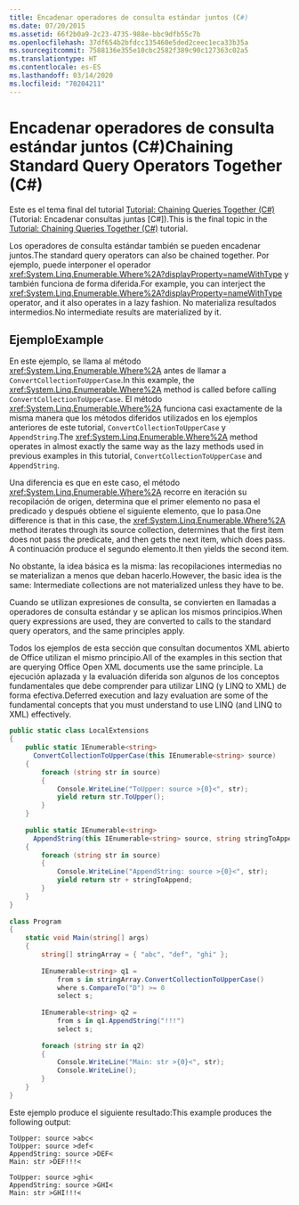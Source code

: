 ```yaml
---
title: Encadenar operadores de consulta estándar juntos (C#)
ms.date: 07/20/2015
ms.assetid: 66f2b0a9-2c23-4735-988e-bbc9dfb55c7b
ms.openlocfilehash: 37df654b2bfdcc135460e5ded2ceec1eca33b35a
ms.sourcegitcommit: 7588136e355e10cbc2582f389c90c127363c02a5
ms.translationtype: HT
ms.contentlocale: es-ES
ms.lasthandoff: 03/14/2020
ms.locfileid: "70204211"
---
```

# <a name="chaining-standard-query-operators-together-c"></a><span data-ttu-id="790ee-102">Encadenar operadores de consulta estándar juntos (C#)</span><span class="sxs-lookup"><span data-stu-id="790ee-102">Chaining Standard Query Operators Together (C#)</span></span>
<span data-ttu-id="790ee-103">Este es el tema final del tutorial [Tutorial: Chaining Queries Together (C#)](./deferred-execution-and-lazy-evaluation-in-linq-to-xml.md) (Tutorial: Encadenar consultas juntas [C#]).</span><span class="sxs-lookup"><span data-stu-id="790ee-103">This is the final topic in the [Tutorial: Chaining Queries Together (C#)](./deferred-execution-and-lazy-evaluation-in-linq-to-xml.md) tutorial.</span></span>  
  
 <span data-ttu-id="790ee-104">Los operadores de consulta estándar también se pueden encadenar juntos.</span><span class="sxs-lookup"><span data-stu-id="790ee-104">The standard query operators can also be chained together.</span></span> <span data-ttu-id="790ee-105">Por ejemplo, puede interponer el operador <xref:System.Linq.Enumerable.Where%2A?displayProperty=nameWithType> y también funciona de forma diferida.</span><span class="sxs-lookup"><span data-stu-id="790ee-105">For example, you can interject the <xref:System.Linq.Enumerable.Where%2A?displayProperty=nameWithType> operator, and it also operates in a lazy fashion.</span></span> <span data-ttu-id="790ee-106">No materializa resultados intermedios.</span><span class="sxs-lookup"><span data-stu-id="790ee-106">No intermediate results are materialized by it.</span></span>  
  
## <a name="example"></a><span data-ttu-id="790ee-107">Ejemplo</span><span class="sxs-lookup"><span data-stu-id="790ee-107">Example</span></span>  
 <span data-ttu-id="790ee-108">En este ejemplo, se llama al método <xref:System.Linq.Enumerable.Where%2A> antes de llamar a `ConvertCollectionToUpperCase`.</span><span class="sxs-lookup"><span data-stu-id="790ee-108">In this example, the <xref:System.Linq.Enumerable.Where%2A> method is called before calling `ConvertCollectionToUpperCase`.</span></span> <span data-ttu-id="790ee-109">El método <xref:System.Linq.Enumerable.Where%2A> funciona casi exactamente de la misma manera que los métodos diferidos utilizados en los ejemplos anteriores de este tutorial, `ConvertCollectionToUpperCase` y `AppendString`.</span><span class="sxs-lookup"><span data-stu-id="790ee-109">The <xref:System.Linq.Enumerable.Where%2A> method operates in almost exactly the same way as the lazy methods used in previous examples in this tutorial, `ConvertCollectionToUpperCase` and `AppendString`.</span></span>  
  
 <span data-ttu-id="790ee-110">Una diferencia es que en este caso, el método <xref:System.Linq.Enumerable.Where%2A> recorre en iteración su recopilación de origen, determina que el primer elemento no pasa el predicado y después obtiene el siguiente elemento, que lo pasa.</span><span class="sxs-lookup"><span data-stu-id="790ee-110">One difference is that in this case, the <xref:System.Linq.Enumerable.Where%2A> method iterates through its source collection, determines that the first item does not pass the predicate, and then gets the next item, which does pass.</span></span> <span data-ttu-id="790ee-111">A continuación produce el segundo elemento.</span><span class="sxs-lookup"><span data-stu-id="790ee-111">It then yields the second item.</span></span>  
  
 <span data-ttu-id="790ee-112">No obstante, la idea básica es la misma: las recopilaciones intermedias no se materializan a menos que deban hacerlo.</span><span class="sxs-lookup"><span data-stu-id="790ee-112">However, the basic idea is the same: Intermediate collections are not materialized unless they have to be.</span></span>  
  
 <span data-ttu-id="790ee-113">Cuando se utilizan expresiones de consulta, se convierten en llamadas a operadores de consulta estándar y se aplican los mismos principios.</span><span class="sxs-lookup"><span data-stu-id="790ee-113">When query expressions are used, they are converted to calls to the standard query operators, and the same principles apply.</span></span>  
  
 <span data-ttu-id="790ee-114">Todos los ejemplos de esta sección que consultan documentos XML abierto de Office utilizan el mismo principio.</span><span class="sxs-lookup"><span data-stu-id="790ee-114">All of the examples in this section that are querying Office Open XML documents use the same principle.</span></span> <span data-ttu-id="790ee-115">La ejecución aplazada y la evaluación diferida son algunos de los conceptos fundamentales que debe comprender para utilizar LINQ (y LINQ to XML) de forma efectiva.</span><span class="sxs-lookup"><span data-stu-id="790ee-115">Deferred execution and lazy evaluation are some of the fundamental concepts that you must understand  to use LINQ (and LINQ to XML) effectively.</span></span>  
  
```csharp  
public static class LocalExtensions  
{  
    public static IEnumerable<string>  
      ConvertCollectionToUpperCase(this IEnumerable<string> source)  
    {  
        foreach (string str in source)  
        {  
            Console.WriteLine("ToUpper: source >{0}<", str);  
            yield return str.ToUpper();  
        }  
    }  
  
    public static IEnumerable<string>  
      AppendString(this IEnumerable<string> source, string stringToAppend)  
    {  
        foreach (string str in source)  
        {  
            Console.WriteLine("AppendString: source >{0}<", str);  
            yield return str + stringToAppend;  
        }  
    }  
}  
  
class Program  
{  
    static void Main(string[] args)  
    {  
        string[] stringArray = { "abc", "def", "ghi" };  
  
        IEnumerable<string> q1 =  
            from s in stringArray.ConvertCollectionToUpperCase()  
            where s.CompareTo("D") >= 0  
            select s;  
  
        IEnumerable<string> q2 =  
            from s in q1.AppendString("!!!")  
            select s;  
  
        foreach (string str in q2)  
        {  
            Console.WriteLine("Main: str >{0}<", str);  
            Console.WriteLine();  
        }  
    }  
}  
```  
  
 <span data-ttu-id="790ee-116">Este ejemplo produce el siguiente resultado:</span><span class="sxs-lookup"><span data-stu-id="790ee-116">This example produces the following output:</span></span>  
  
```output  
ToUpper: source >abc<  
ToUpper: source >def<  
AppendString: source >DEF<  
Main: str >DEF!!!<  
  
ToUpper: source >ghi<  
AppendString: source >GHI<  
Main: str >GHI!!!<  
```  
